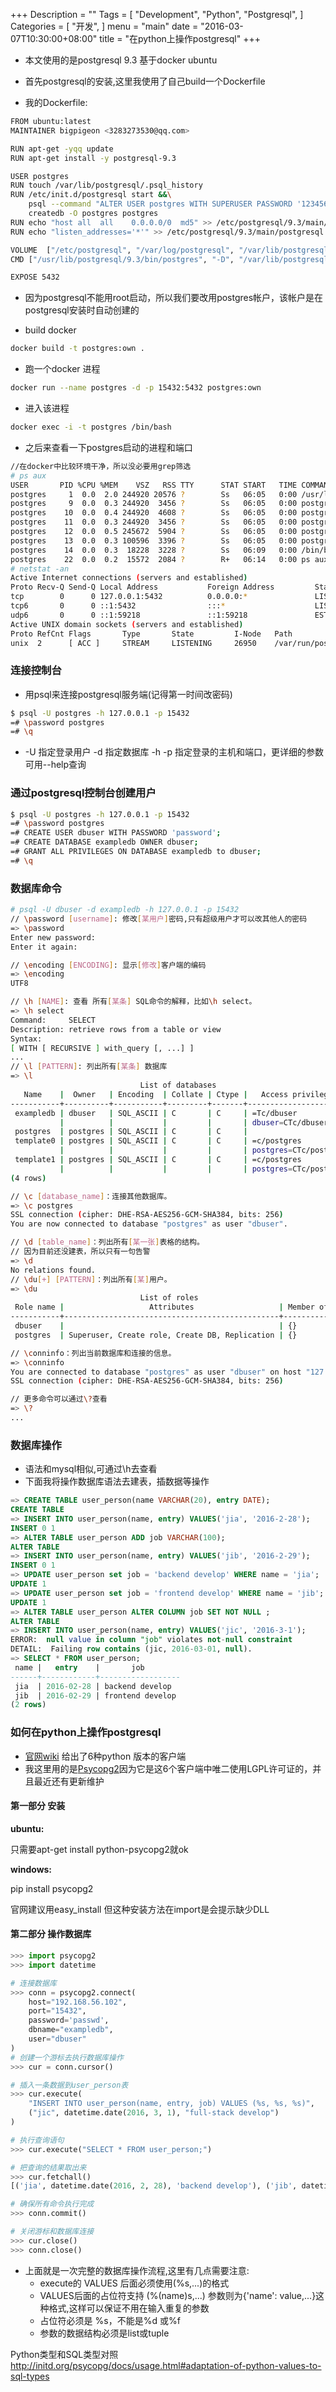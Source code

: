 +++
Description = ""
Tags = [
  "Development",
  "Python",
  "Postgresql",
]
Categories = [
  "开发",
]
menu = "main"
date = "2016-03-07T10:30:00+08:00"
title = "在python上操作postgresql"
+++

- 本文使用的是postgresql 9.3 基于docker ubuntu

- 首先postgresql的安装,这里我使用了自己build一个Dockerfile

- 我的Dockerfile:

<!--more-->

``` bash
FROM ubuntu:latest
MAINTAINER bigpigeon <3283273530@qq.com>

RUN apt-get -yqq update
RUN apt-get install -y postgresql-9.3

USER postgres
RUN touch /var/lib/postgresql/.psql_history
RUN /etc/init.d/postgresql start &&\
    psql --command "ALTER USER postgres WITH SUPERUSER PASSWORD '123456';" &&\
    createdb -O postgres postgres
RUN echo "host all  all    0.0.0.0/0  md5" >> /etc/postgresql/9.3/main/pg_hba.conf
RUN echo "listen_addresses='*'" >> /etc/postgresql/9.3/main/postgresql.conf

VOLUME  ["/etc/postgresql", "/var/log/postgresql", "/var/lib/postgresql"]
CMD ["/usr/lib/postgresql/9.3/bin/postgres", "-D", "/var/lib/postgresql/9.3/main", "-c", "config_file=/etc/postgresql/9.3/main/postgresql.conf"]

EXPOSE 5432
```

- 因为postgresql不能用root启动，所以我们要改用postgres帐户，该帐户是在postgresql安装时自动创建的

- build docker

``` bash
docker build -t postgres:own .
```

- 跑一个docker 进程

``` bash
docker run --name postgres -d -p 15432:5432 postgres:own
```

- 进入该进程

``` bash
docker exec -i -t postgres /bin/bash
```

- 之后来查看一下postgres启动的进程和端口


``` bash
//在docker中比较环境干净，所以没必要用grep筛选
# ps aux
USER       PID %CPU %MEM    VSZ   RSS TTY      STAT START   TIME COMMAND
postgres     1  0.0  2.0 244920 20576 ?        Ss   06:05   0:00 /usr/lib/postgresql/9.3/bin/postgres -D /var/lib/pos
postgres     9  0.0  0.3 244920  3456 ?        Ss   06:05   0:00 postgres: checkpointer process
postgres    10  0.0  0.4 244920  4608 ?        Ss   06:05   0:00 postgres: writer process
postgres    11  0.0  0.3 244920  3456 ?        Ss   06:05   0:00 postgres: wal writer process
postgres    12  0.0  0.5 245672  5904 ?        Ss   06:05   0:00 postgres: autovacuum launcher process
postgres    13  0.0  0.3 100596  3396 ?        Ss   06:05   0:00 postgres: stats collector process
postgres    14  0.0  0.3  18228  3228 ?        Ss   06:09   0:00 /bin/bash
postgres    22  0.0  0.2  15572  2084 ?        R+   06:14   0:00 ps aux
# netstat -an
Active Internet connections (servers and established)
Proto Recv-Q Send-Q Local Address           Foreign Address         State
tcp        0      0 127.0.0.1:5432          0.0.0.0:*               LISTEN
tcp6       0      0 ::1:5432                :::*                    LISTEN
udp6       0      0 ::1:59218               ::1:59218               ESTABLISHED
Active UNIX domain sockets (servers and established)
Proto RefCnt Flags       Type       State         I-Node   Path
unix  2      [ ACC ]     STREAM     LISTENING     26950    /var/run/postgresql/.s.PGSQL.5432
```

### 连接控制台

- 用psql来连接postgresql服务端(记得第一时间改密码)

``` bash
$ psql -U postgres -h 127.0.0.1 -p 15432
=# \password postgres
=# \q
```

- -U 指定登录用户 -d 指定数据库 -h -p 指定登录的主机和端口，更详细的参数可用--help查询

### 通过postgresql控制台创建用户



``` bash
$ psql -U postgres -h 127.0.0.1 -p 15432
=# \password postgres
=# CREATE USER dbuser WITH PASSWORD 'password';
=# CREATE DATABASE exampledb OWNER dbuser;
=# GRANT ALL PRIVILEGES ON DATABASE exampledb to dbuser;
=# \q
```


### 数据库命令

``` bash
# psql -U dbuser -d exampledb -h 127.0.0.1 -p 15432
// \password [username]: 修改[某用户]密码,只有超级用户才可以改其他人的密码
=> \password
Enter new password:
Enter it again:

// \encoding [ENCODING]: 显示[修改]客户端的编码
=> \encoding
UTF8

// \h [NAME]: 查看 所有[某条] SQL命令的解释，比如\h select。
=> \h select
Command:     SELECT
Description: retrieve rows from a table or view
Syntax:
[ WITH [ RECURSIVE ] with_query [, ...] ]
...
// \l [PATTERN]: 列出所有[某条] 数据库
=> \l
                             List of databases
   Name    |  Owner   | Encoding  | Collate | Ctype |   Access privileges
-----------+----------+-----------+---------+-------+-----------------------
 exampledb | dbuser   | SQL_ASCII | C       | C     | =Tc/dbuser           +
           |          |           |         |       | dbuser=CTc/dbuser
 postgres  | postgres | SQL_ASCII | C       | C     |
 template0 | postgres | SQL_ASCII | C       | C     | =c/postgres          +
           |          |           |         |       | postgres=CTc/postgres
 template1 | postgres | SQL_ASCII | C       | C     | =c/postgres          +
           |          |           |         |       | postgres=CTc/postgres
(4 rows)

// \c [database_name]：连接其他数据库。
=> \c postgres
SSL connection (cipher: DHE-RSA-AES256-GCM-SHA384, bits: 256)
You are now connected to database "postgres" as user "dbuser".

// \d [table_name]：列出所有[某一张]表格的结构。
// 因为目前还没建表，所以只有一句告警
=> \d
No relations found.
// \du[+] [PATTERN]：列出所有[某]用户。
=> \du
                             List of roles
 Role name |                   Attributes                   | Member of
-----------+------------------------------------------------+-----------
 dbuser    |                                                | {}
 postgres  | Superuser, Create role, Create DB, Replication | {}

// \conninfo：列出当前数据库和连接的信息。
=> \conninfo
You are connected to database "postgres" as user "dbuser" on host "127.0.0.1" at port "15432".
SSL connection (cipher: DHE-RSA-AES256-GCM-SHA384, bits: 256)

// 更多命令可以通过\?查看
=> \?
...
```


### 数据库操作

- 语法和mysql相似,可通过\h去查看
- 下面我将操作数据库语法去建表，插数据等操作

``` sql
=> CREATE TABLE user_person(name VARCHAR(20), entry DATE);
CREATE TABLE
=> INSERT INTO user_person(name, entry) VALUES('jia', '2016-2-28');
INSERT 0 1
=> ALTER TABLE user_person ADD job VARCHAR(100);
ALTER TABLE
=> INSERT INTO user_person(name, entry) VALUES('jib', '2016-2-29');
INSERT 0 1
=> UPDATE user_person set job = 'backend develop' WHERE name = 'jia';
UPDATE 1
=> UPDATE user_person set job = 'frontend develop' WHERE name = 'jib';
UPDATE 1
=> ALTER TABLE user_person ALTER COLUMN job SET NOT NULL ;
ALTER TABLE
=> INSERT INTO user_person(name, entry) VALUES('jic', '2016-3-1');
ERROR:  null value in column "job" violates not-null constraint
DETAIL:  Failing row contains (jic, 2016-03-01, null).
=> SELECT * FROM user_person;
 name |   entry    |       job
------+------------+------------------
 jia  | 2016-02-28 | backend develop
 jib  | 2016-02-29 | frontend develop
(2 rows)
```

### 如何在python上操作postgresql

- [官网wiki](https://wiki.postgresql.org/wiki/Python) 给出了6种python 版本的客户端
- 我这里用的是[Psycopg2](http://initd.org/psycopg/docs/)因为它是这6个客户端中唯二使用LGPL许可证的，并且最近还有更新维护

#### 第一部分 安装


**ubuntu:**

只需要apt-get install python-psycopg2就ok

**windows:**

pip install psycopg2

官网建议用easy_install 但这种安装方法在import是会提示缺少DLL

#### 第二部分 操作数据库

``` python
>>> import psycopg2
>>> import datetime

# 连接数据库
>>> conn = psycopg2.connect(
    host="192.168.56.102",
    port="15432",
    password='passwd',
    dbname="exampledb",
    user="dbuser"
)
# 创建一个游标去执行数据库操作
>>> cur = conn.cursor()

# 插入一条数据到user_person表
>>> cur.execute(
    "INSERT INTO user_person(name, entry, job) VALUES (%s, %s, %s)",
    ("jic", datetime.date(2016, 3, 1), "full-stack develop")
)

# 执行查询语句
>>> cur.execute("SELECT * FROM user_person;")

# 把查询的结果取出来
>>> cur.fetchall()
[('jia', datetime.date(2016, 2, 28), 'backend develop'), ('jib', datetime.date(2016, 2, 29), 'frontend develop'), ('jic', datetime.date(2016, 3, 1), 'full-stack develop')]

# 确保所有命令执行完成
>>> conn.commit()

# 关闭游标和数据库连接
>>> cur.close()
>>> conn.close()
```


- 上面就是一次完整的数据库操作流程,这里有几点需要注意:
    - execute的 VALUES 后面必须使用(%s,...)的格式
    - VALUES后面的占位符支持 (%(name)s,...) 参数则为{'name': value,...}这种格式,这样可以保证不用在输入重复的参数
    - 占位符必须是 %s，不能是%d 或%f
    - 参数的数据结构必须是list或tuple


Python类型和SQL类型对照
http://initd.org/psycopg/docs/usage.html#adaptation-of-python-values-to-sql-types
